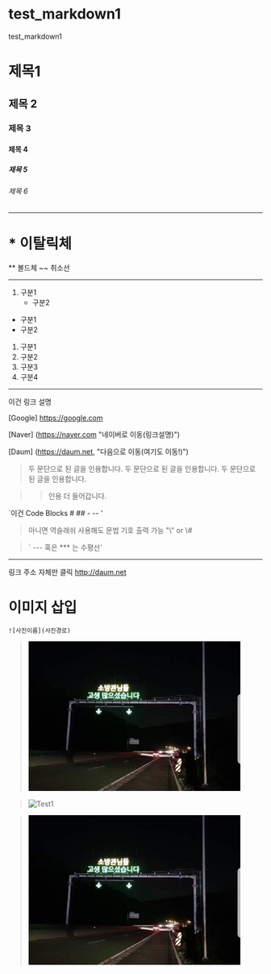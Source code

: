 # test_markdown1
test_markdown1

# 제목1
## 제목 2
### 제목 3
#### 제목 4
##### 제목 5
###### 제목 6

---

# * 이탈릭체
** 볼드체
~~ 취소선

---

1. 구분1
    - 구분2

* 구분1
* 구분2

1. 구분1
1. 구분2
2. 구분3
3. 구분4

---

이건 링크 설명

[Google] https://google.com

[Naver] (https://naver.com "네이버로 이동(링크설명)")

[Daum] (https://daum.net, "다음으로 이동(여기도 이동!)")







> 두 문단으로 된 글을 인용합니다. 두 문단으로 된 글을 인용합니다. 두 문단으로 된 글을 인용합니다.

>> 인용 더 들어갑니다.

`이건 Code Blocks # ## - -- '

> 아니면 역슬래쉬 사용해도 문법 기호 출력 가능 "\\" or \\# 


> ` --- 혹은 *** 는 수평선'

***

링크 주소 자체만 클릭
<http://daum.net>


# 이미지 삽입
`![사진이름](사진경로)`

>![Test](.\Images\1.jpg)

>![Test1](https://github.com/earthconquer/test_markdown1/Images/1.jpg)

>![Test2](/Images/1.jpg)

